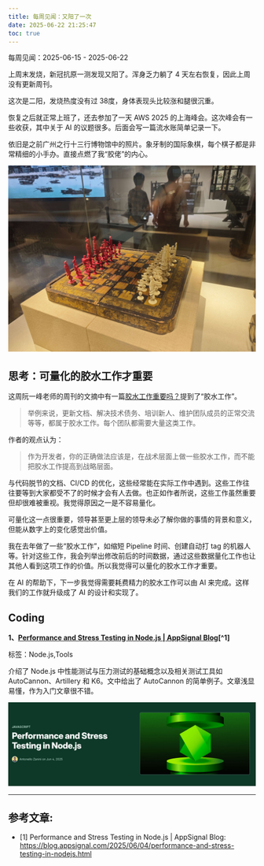```yaml
---
title: 每周见闻：又阳了一次
date: 2025-06-22 21:25:47
toc: true
---
```


每周见闻：2025-06-15 - 2025-06-22

上周末发烧，新冠抗原一测发现又阳了。浑身乏力躺了 4 天左右恢复，因此上周没有更新周刊。

这次是二阳，发烧热度没有过 38度，身体表现头比较涨和腿很沉重。

恢复之后就正常上班了，还去参加了一天 AWS 2025 的上海峰会。这次峰会有一些收获，其中关于 AI 的议题很多。后面会写一篇流水账简单记录一下。

依旧是之前广州之行十三行博物馆中的照片。象牙制的国际象棋，每个棋子都是非常精细的小手办。直接点燃了我“胶佬”的内心。

![十三行博物馆的象牙制象棋](https://raw.githubusercontent.com/Konata9/pic-base/main/pics/elephant-tooth-chess.jpg)


## 思考：可量化的胶水工作才重要

这周阮一峰老师的周刊的文摘中有一篇[胶水工作重要吗？](https://www.seangoedecke.com/glue-work-considered-harmful/)提到了“胶水工作”。

> 举例来说，更新文档、解决技术债务、培训新人、维护团队成员的正常交流等等，都属于胶水工作。每个团队都需要大量这类工作。

作者的观点认为：
> 作为开发者，你的正确做法应该是，在战术层面上做一些胶水工作，而不能把胶水工作提高到战略层面。

与代码脱节的文档、CI/CD 的优化，这些经常能在实际工作中遇到。这些工作往往要等到大家都受不了的时候才会有人去做。也正如作者所说，这些工作虽然重要但却很难被重视。我觉得原因之一是不容易量化。

可量化这一点很重要，领导甚至更上层的领导未必了解你做的事情的背景和意义，但能从数字上的变化感觉出价值。

我在去年做了一些“胶水工作”，如缩短 Pipeline 时间、创建自动打 tag 的机器人等。针对这些工作，我会列举出修改前后的时间数据，通过这些数据量化工作也让其他人看到这项工作的价值。所以我觉得可以量化的胶水工作才重要。

在 AI 的帮助下，下一步我觉得需要耗费精力的胶水工作可以由 AI 来完成。这样我们的工作就升级成了 AI 的设计和实现了。

## Coding
**1、[Performance and Stress Testing in Node.js | AppSignal Blog](https://blog.appsignal.com/2025/06/04/performance-and-stress-testing-in-nodejs.html)[^1]**

标签：Node.js,Tools

介绍了 Node.js 中性能测试与压力测试的基础概念以及相关测试工具如 AutoCannon、Artillery 和 K6。文中给出了 AutoCannon 的简单例子。文章浅显易懂，作为入门文章很不错。

![](https://raw.githubusercontent.com/Konata9/pic-base/main/pics/performance-stress-testing-in-nodejs.png)


----

## 参考文章:
- [1] Performance and Stress Testing in Node.js | AppSignal Blog: https://blog.appsignal.com/2025/06/04/performance-and-stress-testing-in-nodejs.html